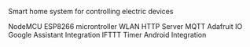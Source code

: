 Smart home system for controlling electric devices 

NodeMCU ESP8266 microntroller 
WLAN HTTP Server
MQTT Adafruit IO
Google Assistant Integration
IFTTT
Timer
Android Integration
